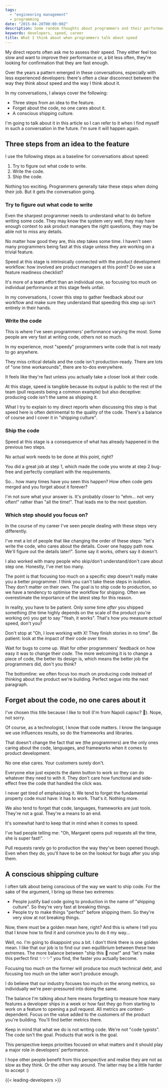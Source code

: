 ```yaml
---
tags:
  - "engineering management"
  - programming
date: "2015-04-28T00:00:00Z"
description: Some random thoughts about programmers and their performance
keywords: developers, speed, career
title: What I think about when programmers talk about speed
---
```


My direct reports often ask me to assess their speed. They either feel too slow
and want to improve their performance or, a bit less often, they're looking for
confirmation that they are fast enough.

Over the years a pattern emerged in these conversations, especially with less
experienced developers: there's often a clear disconnect between the way they
think about speed and the way I think about it.

In my conversations, I always cover the following:

- Three steps from an idea to the feature.
- Forget about the code, no one cares about it.
- A conscious shipping culture.

I'm going to talk about it in this article so I can refer to it when I find
myself in such a conversation in the future. I'm sure it will happen again.

## Three steps from an idea to the feature

I use the following steps as a baseline for conversations about speed:

1. Try to figure out what code to write.
2. Write the code.
3. Ship the code.

Nothing too exciting. Programmers generally take these steps when doing their
job. But it gets the conversation going.

### Try to figure out what code to write

Even the sharpest programmer needs to understand what to do before writing some
code. They may know the system very well, they may have enough context to ask
product managers the right questions, they may be able not to miss any details.

No matter how good they are, this step takes some time. I haven't seen many
programmers being fast at this stage unless they are working on a trivial
feature.

Speed at this stage is intrinsically connected with the product development
workflow: how involved are product managers at this point? Do we use a feature
readiness checklist?

It's more of a team effort than an individual one, so focusing too much on
individual performance at this stage feels unfair.

In my conversations, I cover this step to gather feedback about our workflow and
make sure they understand that speeding this step up isn't entirely in their
hands.

### Write the code

This is where I've seen programmers' performance varying the most. Some people
are very fast at writing code, others not so much.

In my experience, most "speedy" programmers write code that is not ready to go
anywhere.

They miss critical details and the code isn't production-ready. There are lots of
"one time workarounds", there are to-dos everywhere.

It feels like they're fast unless you actually take a closer look at their code.

At this stage, speed is tangible because its output is public to the rest of the
team (pull requests being a common example) but also deceptive: producing code
isn't the same as shipping it.

What I try to explain to my direct reports when discussing this step is that
speed here is often detrimental to the quality of the code. There's a balance of
course and I cover it in "shipping culture".

### Ship the code

Speed at this stage is a consequence of what has already happened in the previous
two steps.

No actual work needs to be done at this point, right?

You did a great job at step 1, which made the code you wrote at step 2
bug-free and perfectly compliant with the requirements.

So... how many times have you seen this happen? How often code gets merged and
you forget about it forever?

I'm not sure what your answer is. It's probably closer to "ehm... not very
often!" rather than "all the time!". That leads me to the next question.

### Which step should you focus on?

In the course of my career I've seen people dealing with these steps very differently.

I've met a lot of people that like changing the order of these steps:
"let's write the code, who cares about the details. Cover one happy path now. We'll
figure out the details later!". Some say it works, others say it doesn't.

I also worked with many people who skip/don't understand/don't care about step
one. Honestly, I've met too many.

The point is that focusing too much on a specific step doesn't really make you a
better programmer. I think you can't take these steps in isolation. They don't
matter on their own. The goal is to ship code to production, so we have a tendency
to optimise the workflow for shipping. Often we overestimate the importance of the
latest step for this reason.

In reality, you have to be patient. Only some time _after_ you shipped something
(the time highly depends on the scale of the product you're working on) you get
to say "Yeah, it works". That's how you measure _actual_ speed, don't you?

Don't stop at "Oh, I love working with X! They finish stories in no time". Be
patient: look at the impact of their code over time.

Wait for bugs to come up. Wait for other programmers' feedback on how easy it
was to change their code. The more welcoming it is to change a piece of code,
the better its design is, which means the better job the programmers did, don't
you think?

The bottomline: we often focus too much on producing code instead of thinking
about the product we're building. Perfect segue into the next paragraph.

## Forget about the code, no one cares about it

I've chosen this title because I like to troll (I'm from Napoli capisc? 🤌).
Nope, not sorry.

Of course, as a technologist, I know that code matters. I know the language we
use influences results, so do the frameworks and libraries.

That doesn't change the fact that we (the programmers) are the only ones caring
about the code, languages, and frameworks when it comes to product development.

No one else cares. Your customers surely don't.

Everyone else just expects the damn button to work so they can do whatever they
need to with it. They don't care how functional and side-effect free the code
that handled the click was.

I never get tired of emphasising it. We tend to forget the fundamental property
code must have: it has to work. That's it. Nothing more.

We also tend to forget that code, languages, frameworks are just tools. They're
not a goal. They're a means to an end.

It's somewhat hard to keep that in mind when it comes to speed.

I've had people telling me: "Oh, Margaret opens pull requests all the time, she
is super fast!".

Pull requests rarely go to production the way they've been opened though. Even
when they do, you'll have to be on the lookout for bugs after you ship them.

## A conscious shipping culture

I often talk about being conscious of the way we want to ship code. For the sake
of the argument, I bring up these two extremes:

- People justify bad code going to production in the name of "shipping culture".
  So they're very fast at breaking things.
- People try to make things "perfect" before shipping them. So they're very slow
  at not breaking things.

Now, there must be a golden mean here, right? And this is where I tell you that
I know how to find it and convince you to do it my way...

Well, no. I'm going to disappoint you a bit. I don't think there is one golden
mean. I like that our job is to find our own equilibrium between these two
extremes. The more balance between "ship this 💩 now!" and "let's make this
perfect first ✨✨✨" you find, the faster you actually become.

Focusing too much on the former will produce too much technical debt, and
focusing too much on the latter won't produce enough.

I do believe that our industry focuses too much on the wrong metrics, so
individually we're peer-pressured into doing the same.

The balance I'm talking about here means forgetting to measure how many features
a developer ships in a week or how fast they go from starting to work on a
feature to opening a pull request. All metrics are context-dependent. Focus on
the value added to the customers of the product you're building. You'll find
better metrics there.

Keep in mind that what we do is not writing code. We're not "code typists". The
code isn't the goal. Products that work is the goal.

This perspective keeps priorities focused on what matters and it should play a
major role in developers' performance.

I hope other people benefit from this perspective and realise they are not as
slow as they think. Or the other way around. The latter may be a little harder
to accept :)

{{< leading-developers >}}

